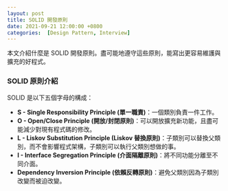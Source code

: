 ```yaml
---
layout: post
title: SOLID 開發原則
date: 2021-09-21 12:00:00 +0800
categories:  [Design Pattern, Interview]
--- 
```


本文介紹什麼是 SOLID 開發原則。盡可能地遵守這些原則，能寫出更容易維護與擴充的好程式。

### SOLID 原則介紹

SOLID 是以下五個字母的構成：

- **S - Single Responsibility Principle (單一職責)**：一個類別負責一件工作。
- **O - Open/Close Principle (開放/封閉原則)**：可以開放擴充新功能，且盡可能減少對現有程式碼的修改​。
- **L - Liskov Substitution Principle (Liskov 替換原則)**：子類別可以替換父類別，​而不會影響程式架構，子類別可以執行父類別想做的事。
- **I - Interface Segregation Principle (介面隔離原則)**：將不同功能分離至不同介面​。
- **Dependency Inversion Principle (依賴反轉原則)**：避免父類別因為子類別改變而被迫改變。
